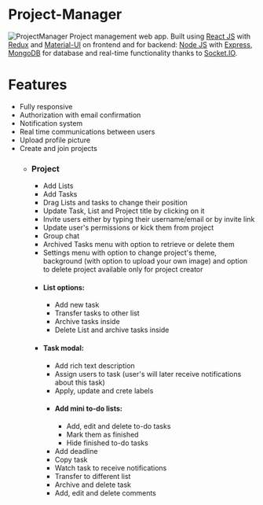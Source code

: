 # Project-Manager
![ProjectManager](https://user-images.githubusercontent.com/60189847/111695768-bb2e1080-8833-11eb-81e4-ae98c8fc2284.jpg)
Project management web app. Built using [React JS](https://reactjs.org/) with [Redux](https://redux.js.org/) and [Material-UI](https://material-ui.com/) on frontend and for backend: [Node JS](https://nodejs.org/) with [Express](https://expressjs.com/), [MongoDB](http://mongodb.com/) for database and real-time functionality thanks to [Socket.IO](https://socket.io/).



# Features
   - Fully responsive 
   - Authorization with email confirmation
   - Notification system
   - Real time communications between users
   - Upload profile picture
   - Create and join projects
   		- ### Project
          - Add Lists
          - Add Tasks
          - Drag Lists and tasks to change their position
          - Update Task, List and Project title by clicking on it
          - Invite users either by typing their username/email or by invite link
          - Update user's permissions or kick them from project
          - Group chat
          - Archived Tasks menu with option to retrieve or delete them
          - Settings menu with option to change project's theme, background (with option to upload your own image) and option to delete project available only for project creator
          - #### List options:
            - Add new task
            - Transfer tasks to other list
            - Archive tasks inside
            - Delete List and archive tasks inside
          - #### Task modal:
            - Add rich text description
            - Assign users to task (user's will later receive notifications about this task)
            - Apply, update and crete labels
            - #### Add mini to-do lists:
              - Add, edit and delete to-do tasks
              - Mark them as finished
              - Hide finished to-do tasks
            - Add deadline
            - Copy task
            - Watch task to receive notifications
            - Transfer to different list
            - Archive and delete task
            - Add, edit and delete comments 

